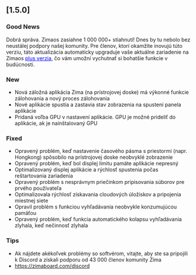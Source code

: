 ## [1.5.0]
### Good News
Dobrá správa. Zimaos zasiahne 1 000 000+ stiahnutí! Dnes by tu nebolo bez neustálej podpory našej komunity. Pre členov, ktorí okamžite inovujú túto verziu, táto aktualizácia automaticky upgraduje vaše aktuálne zariadenie na Zimaos <a href="https://www.zimaspace.com/zimaos/pricing" target="_blank" style="color:blue">plus verzia</a>, čo vám umožní vychutnať si bohatšie funkcie v budúcnosti.
### New
- Nová záložná aplikácia Zima (na prístrojovej doske) má výkonné funkcie zálohovania a nový proces zálohovania
- Nové aplikácie spustia a zastavia stav zobrazenia na spustení panela aplikácie
- Pridaná voľba GPU v nastavení aplikácie. GPU je možné prideliť do aplikácie, ak je nainštalovaný GPU
### Fixed
- Opravený problém, keď nastavenie časového pásma s priestormi (napr. Hongkong) spôsobilo na prístrojovej doske neobvyklé zobrazenie
- Opravený problém, keď bol displej limitu pamäte aplikácie nepresný
- Optimalizovaný displej aplikácie a rýchlosť spustenia počas reštartovania zariadenia
- Opravený problém s nesprávnym priečinkom pripisovania súborov pre prvého používateľa
- Optimalizovala rýchlosť získavania cloudových úložiskov a pripojenia miestnej siete
- Opravil problém s funkciou vyhľadávania neobvykle konzumujúcou pamäťou
- Opravený problém, keď funkcia automatického kolapsu vyhľadávania zlyhala, keď nečinnosť zlyhala
### Tips
- Ak nájdete akékoľvek problémy so softvérom, vitajte, aby ste sa pripojili k Discord a získali podporu od 43 000 členov komunity Zima
- <a href = "https://zimaboard.com/discord" target = "_ prázdne" style = "color: blue"> https://zimaboard.com/discord </a>

